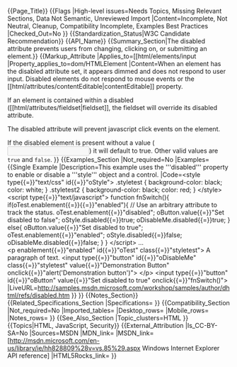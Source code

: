 {{Page_Title}}
{{Flags
|High-level issues=Needs Topics, Missing Relevant Sections, Data Not Semantic, Unreviewed Import
|Content=Incomplete, Not Neutral, Cleanup, Compatibility Incomplete, Examples Best Practices
|Checked_Out=No
}}
{{Standardization_Status|W3C Candidate Recommendation}}
{{API_Name}}
{{Summary_Section|The disabled attribute prevents users from changing, clicking on, or submitting an element.}}
{{Markup_Attribute
|Applies_to=[[html/elements/input
|Property_applies_to=dom/HTMLElement
|Content=When an element has the disabled attribute set, it appears dimmed and does not respond to user input. Disabled elements do not respond to mouse events or the [[html/attributes/contentEditable|contentEditable]] property.

If an element is contained within a disabled ([[html/attributes/fieldset|fieldset]], the fieldset will override its disabled attribute.

The disabled attribute will prevent javascript click events on the element.

If the disabled element is present without a value (<code><input disabled></code>) it will default to true. Other valid values are <code>true</code> and <code>false</code>.
}}
{{Examples_Section
|Not_required=No
|Examples={{Single Example
|Description=This example uses the '''disabled''' property to enable or disable a '''style''' object and a control.
|Code=&lt;style type{{=}}"text/css" id{{=}}"oStyle"&gt;
.styletest {
     background-color: black;
     color: white;
}
.styletest2 {
     background-color: black;
     color: red;
}
&lt;/style&gt;
&lt;script type{{=}}"text/javascript"&gt;
function fnSwitch(){
     if(oTest.enablement{{=}}{{=}}"enabled"){
          // Use an arbitrary attribute to track the status.
          oTest.enablement{{=}}"disabled";
          oButton.value{{=}}"Set disabled to false";
          oStyle.disabled{{=}}true;
          oDisableMe.disabled{{=}}true;
     }
     else{
          oButton.value{{=}}"Set disabled to true";
          oTest.enablement{{=}}"enabled";
          oStyle.disabled{{=}}false;
          oDisableMe.disabled{{=}}false;
     }
}
&lt;/script&gt;
...     
     &lt;p enablement{{=}}"enabled" id{{=}}"oTest" class{{=}}"styletest"&gt;
     A paragraph of text.
          &lt;input type{{=}}"button" id{{=}}"oDisableMe" class{{=}}"styletest" value{{=}}"Demonstration Button" onclick{{=}}"alert('Demonstration button')"&gt;
     &lt;/p&gt;
     &lt;input type{{=}}"button" id{{=}}"oButton" value{{=}}"Set disabled to true" onclick{{=}}"fnSwitch()"&gt;
|LiveURL=http://samples.msdn.microsoft.com/workshop/samples/author/dhtml/refs/disabled.htm
}}
}}
{{Notes_Section}}
{{Related_Specifications_Section
|Specifications=
}}
{{Compatibility_Section
|Not_required=No
|Imported_tables=
|Desktop_rows=
|Mobile_rows=
|Notes_rows=
}}
{{See_Also_Section
|Topic_clusters=HTML
}}
{{Topics|HTML, JavaScript, Security}}
{{External_Attribution
|Is_CC-BY-SA=No
|Sources=MSDN
|MDN_link=
|MSDN_link=[http://msdn.microsoft.com/en-us/library/ie/hh828809%28v=vs.85%29.aspx Windows Internet Explorer API reference]
|HTML5Rocks_link=
}}